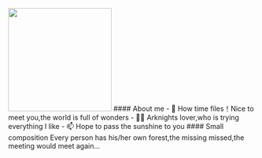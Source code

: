 <img src="https://github.com/user-attachments/assets/b04e320a-3d93-4566-abca-b29cdbd8cb2e" width="210px">
#### About me
- 👋 How time files！Nice to meet you,the world is full of wonders
- 👨‍🎓 Arknights lover,who is trying everything I like
- 📫 Hope to pass the sunshine to you
#### Small composition
Every person has his/her own forest,the missing missed,the meeting would meet again...
